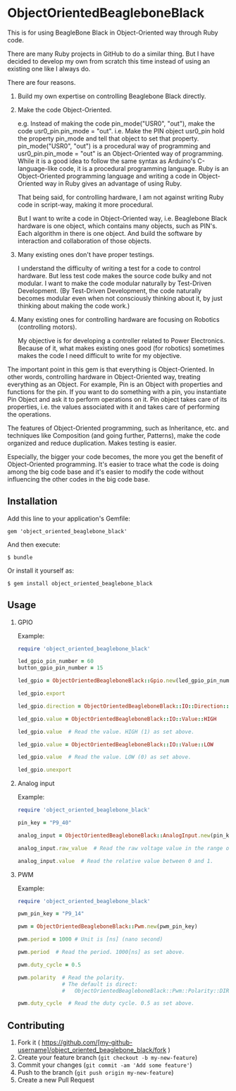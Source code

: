 # ObjectOrientedBeagleboneBlack

This is for using BeagleBone Black in Object-Oriented way through Ruby code. 

There are many Ruby projects in GitHub to do a similar thing. 
But I have decided to develop my own from scratch this time instead of using an existing one like I always do.

There are four reasons. 

1. Build my own expertise on controlling Beaglebone Black directly. 

2. Make the code Object-Oriented. 

   e.g. Instead of making the code pin_mode("USR0", "out"), make the code usr0_pin.pin_mode = "out". i.e. Make the PIN object usr0_pin hold the property pin_mode and tell that object to set that property. pin_mode("USR0", "out") is a procedural way of programming and usr0_pin.pin_mode = "out" is an Object-Oriented way of programming. While it is a good idea to follow the same syntax as Arduino's C-language-like code, it is a procedural programming language. Ruby is an Object-Oriented programming language and writing a code in Object-Oriented way in Ruby gives an advantage of using Ruby. 

   That being said, for controlling hardware, I am not against writing Ruby code in script-way, making it more procedural. 

   But I want to write a code in Object-Oriented way, i.e. Beaglebone Black hardware is one object, which contains many objects, such as PIN's. Each algorithm in there is one object. And build the software by interaction and collaboration of those objects. 

3. Many existing ones don't have proper testings. 

   I understand the difficulty of writing a test for a code to control hardware. But less test code makes the source code bulky and not modular. I want to make the code modular naturally by Test-Driven Development. (By Test-Driven Development, the code naturally becomes modular even when not consciously thinking about it, by just thinking about making the code work.)

4. Many existing ones for controlling hardware are focusing on Robotics (controlling motors). 

   My objective is for developing a controller related to Power Electronics. Because of it, what makes existing ones good (for robotics) sometimes makes the code I need difficult to write for my objective. 

The important point in this gem is that everything is Object-Oriented. 
In other words, controlling hardware in Object-Oriented way, treating everything as an Object. 
For example, Pin is an Object with properties and functions for the pin. 
If you want to do something with a pin, you instantiate Pin Object and ask it to perform operations on it. Pin object takes care of its properties, i.e. the values associated with it and takes care of performing the operations. 

The features of Object-Oriented programming, such as Inheritance, etc. and techniques like Composition (and going further, Patterns), make the code organized and reduce duplication. Makes testing is easier. 

Especially, the bigger your code becomes, the more you get the benefit of Object-Oriented programming. It's easier to trace what the code is doing among the big code base and it's easier to modify the code without influencing the other codes in the big code base. 

## Installation

Add this line to your application's Gemfile:

    gem 'object_oriented_beaglebone_black'

And then execute:

    $ bundle

Or install it yourself as:

    $ gem install object_oriented_beaglebone_black

## Usage

1. GPIO 

   Example:

    ```ruby
    require 'object_oriented_beaglebone_black'

    led_gpio_pin_number = 60
    button_gpio_pin_number = 15

    led_gpio = ObjectOrientedBeagleboneBlack::Gpio.new(led_gpio_pin_number)

    led_gpio.export

    led_gpio.direction = ObjectOrientedBeagleboneBlack::IO::Direction::OUT

    led_gpio.value = ObjectOrientedBeagleboneBlack::IO::Value::HIGH

    led_gpio.value  # Read the value. HIGH (1) as set above. 

    led_gpio.value = ObjectOrientedBeagleboneBlack::IO::Value::LOW

    led_gpio.value  # Read the value. LOW (0) as set above. 

    led_gpio.unexport
    ```

2. Analog input

   Example:

    ```ruby
    require 'object_oriented_beaglebone_black'

    pin_key = "P9_40"

    analog_input = ObjectOrientedBeagleboneBlack::AnalogInput.new(pin_key)

    analog_input.raw_value  # Read the raw voltage value in the range of 0 and 1.8[V].

    analog_input.value  # Read the relative value between 0 and 1. 
    ```

3. PWM

   Example: 
 
    ```ruby
    require 'object_oriented_beaglebone_black'

    pwm_pin_key = "P9_14"

    pwm = ObjectOrientedBeagleboneBlack::Pwm.new(pwm_pin_key)

    pwm.period = 1000 # Unit is [ns] (nano second)

    pwm.period  # Read the period. 1000[ns] as set above.    

    pwm.duty_cycle = 0.5

    pwm.polarity  # Read the polarity. 
                  # The default is direct:  
                  #   ObjectOrientedBeagleboneBlack::Pwm::Polarity::DIRECT

    pwm.duty_cycle  # Read the duty cycle. 0.5 as set above. 
    ```

## Contributing

1. Fork it ( https://github.com/[my-github-username]/object_oriented_beaglebone_black/fork )
2. Create your feature branch (`git checkout -b my-new-feature`)
3. Commit your changes (`git commit -am 'Add some feature'`)
4. Push to the branch (`git push origin my-new-feature`)
5. Create a new Pull Request
